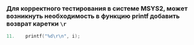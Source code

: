 
 ### **Для корректного тестирования в системе MSYS2, может возникнуть необходимость в функцию printf добавить возврат каретки `\r`**
 ```c
11.    printf("%d\r\n", i);
 ``` 
